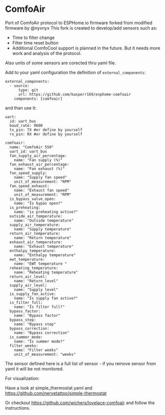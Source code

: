 # ComfoAir
Port of ComfoAir protocol to ESPHome.io firmware forked from modified firmware by @nyxnyx 
This fork is created to develop/add sensors such as:
- Time to filter change
- Filter time reset button
- Additional ComfoCool support is planned in the future. But it needs more work and analysis of the protocol.

Also units of some sensors are corected thru yaml file.

Add to your yaml configuration the definition of `external_components`:
```
external_components:
  - source:
      type: git
      url: https://github.com/kasperr169/esphome-comfoair
    components: [comfoair]
```
and than use it:
```
uart:
  id: uart_bus
  baud_rate: 9600
  tx_pin: TX #or define by yourself
  rx_pin: RX #or define by yourself

comfoair:
  name: "ComfoAir 550"
  uart_id: uart_bus
  fan_supply_air_percentage:
    name: "Fan supply (%)"
  fan_exhaust_air_percentage:
    name: "Fan exhaust (%)"
  fan_speed_supply:
    name: "Supply fan speed"
    unit_of_measurement: "RPM"
  fan_speed_exhaust:
    name: "Exhaust fan speed"
    unit_of_measurement: "RPM"
  is_bypass_valve_open:
    name: "Is bypas open?"
  is_preheating:
    name: "is preheating active?"
  outside_air_temperature:
    name: "Outside temperature"
  supply_air_temperature:
    name: "Supply temperature"
  return_air_temperature:
    name: "Return temperature"
  exhaust_air_temperature:
    name: "Exhaust temperature"
  enthalpy_temperature:
    name: "Enthalpy temperature"
  ewt_temperature:
    name: "EWT temperature "
  reheating_temperature:
    name: "Reheating temperature"
  return_air_level:
    name: "Return level"
  supply_air_level:
    name: "Supply level"
  is_supply_fan_active:
    name: "Is supply fan active?"
  is_filter_full:
    name: "Is filter full?"
  bypass_factor:
    name: "Bypass factor"
  bypass_step:
    name: "Bypass step"
  bypass_correction:
    name: "Bypass correction"
  is_summer_mode:
    name: "Is summer mode?"
  filter_weeks:
    name: "Filter weeks"
    unit_of_measurement: "weeks"
```

The sensor defined here is a full list of sensor - if you remove sensor from yaml it will be not monitored.


For visualization: 

Have a look at simple_thermostat.yaml and https://github.com/nervetattoo/simple-thermostat

Or checkout https://github.com/wichers/lovelace-comfoair and follow the instructions.
